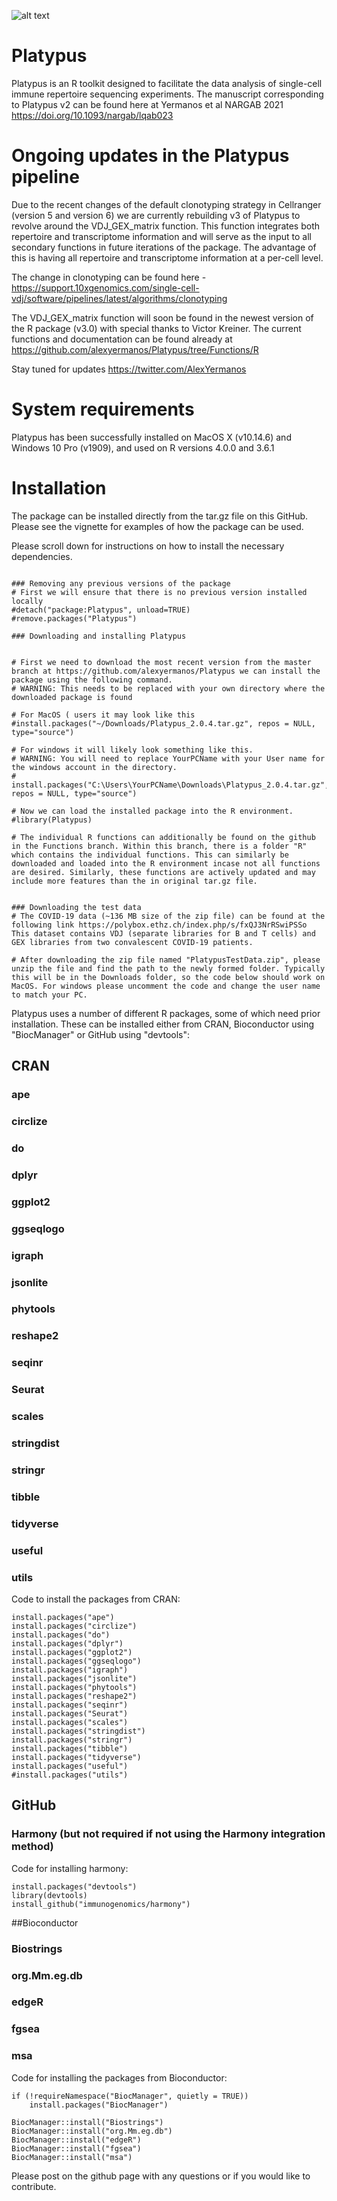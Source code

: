 ![alt text](https://repository-images.githubusercontent.com/297313954/10e0a180-713e-11eb-9a23-ef93a9d86e8b)
# Platypus

Platypus is an R toolkit designed to facilitate the data analysis of single-cell immune repertoire sequencing experiments. The manuscript corresponding to Platypus v2 can be found here at Yermanos et al NARGAB 2021 https://doi.org/10.1093/nargab/lqab023

# Ongoing updates in the Platypus pipeline
Due to the recent changes of the default clonotyping strategy in Cellranger (version 5 and version 6) we are currently rebuilding v3 of Platypus to revolve around the VDJ_GEX_matrix function. This function integrates both repertoire and transcriptome information and will serve as the input to all secondary functions in  future iterations of the package. The advantage of this is having all repertoire and transcriptome information at a per-cell level. 

The change in clonotyping can be found here - https://support.10xgenomics.com/single-cell-vdj/software/pipelines/latest/algorithms/clonotyping

The VDJ_GEX_matrix function will soon be found in the newest version of the R package (v3.0) with special thanks to Victor Kreiner. The current functions and documentation can be found already at https://github.com/alexyermanos/Platypus/tree/Functions/R

Stay tuned for updates https://twitter.com/AlexYermanos


# System requirements

Platypus has been successfully installed on MacOS X (v10.14.6) and Windows 10 Pro (v1909), and used on R versions 4.0.0 and 3.6.1

# Installation

The package can be installed directly from the tar.gz file on this GitHub. Please see the vignette for examples of how the package can be used. 

Please scroll down for instructions on how to install the necessary dependencies. 

```{r}

### Removing any previous versions of the package
# First we will ensure that there is no previous version installed locally
#detach("package:Platypus", unload=TRUE)
#remove.packages("Platypus")

### Downloading and installing Platypus


# First we need to download the most recent version from the master branch at https://github.com/alexyermanos/Platypus we can install the package using the following command. 
# WARNING: This needs to be replaced with your own directory where the downloaded package is found

# For MacOS ( users it may look like this
#install.packages("~/Downloads/Platypus_2.0.4.tar.gz", repos = NULL, type="source")

# For windows it will likely look something like this. 
# WARNING: You will need to replace YourPCName with your User name for the windows account in the directory. 
# install.packages("C:\Users\YourPCName\Downloads\Platypus_2.0.4.tar.gz", repos = NULL, type="source")

# Now we can load the installed package into the R environment. 
#library(Platypus)

# The individual R functions can additionally be found on the github in the Functions branch. Within this branch, there is a folder "R" which contains the individual functions. This can similarly be downloaded and loaded into the R environment incase not all functions are desired. Similarly, these functions are actively updated and may include more features than the in original tar.gz file. 


### Downloading the test data
# The COVID-19 data (~136 MB size of the zip file) can be found at the following link https://polybox.ethz.ch/index.php/s/fxQJ3NrRSwiPSSo This dataset contains VDJ (separate libraries for B and T cells) and GEX libraries from two convalescent COVID-19 patients.

# After downloading the zip file named "PlatypusTestData.zip", please unzip the file and find the path to the newly formed folder. Typically this will be in the Downloads folder, so the code below should work on MacOS. For windows please uncomment the code and change the user name to match your PC.

```


Platypus uses a number of different R packages, some of which need prior installation. These can be installed either from CRAN, Bioconductor using "BiocManager" or GitHub using "devtools":


## CRAN

### ape  
### circlize
### do
### dplyr
### ggplot2
### ggseqlogo
### igraph
### jsonlite
### phytools 
### reshape2
### seqinr
### Seurat
### scales
### stringdist
### stringr
### tibble
### tidyverse
### useful 
### utils 

Code to install the packages from CRAN:
```{r}
install.packages("ape")
install.packages("circlize")
install.packages("do")
install.packages("dplyr")
install.packages("ggplot2")
install.packages("ggseqlogo")
install.packages("igraph")
install.packages("jsonlite")
install.packages("phytools")
install.packages("reshape2")
install.packages("seqinr")
install.packages("Seurat")
install.packages("scales")
install.packages("stringdist")
install.packages("stringr")
install.packages("tibble")
install.packages("tidyverse")
install.packages("useful")
#install.packages("utils")
```

## GitHub

### Harmony (but not required if not using the Harmony integration method)

Code for installing harmony:
```{r}
install.packages("devtools")
library(devtools)
install_github("immunogenomics/harmony")
```


##Bioconductor

### Biostrings  
### org.Mm.eg.db 
### edgeR
### fgsea
### msa 

Code for installing the packages from Bioconductor:
```{r}
if (!requireNamespace("BiocManager", quietly = TRUE))
    install.packages("BiocManager")
    
BiocManager::install("Biostrings")
BiocManager::install("org.Mm.eg.db")
BiocManager::install("edgeR")
BiocManager::install("fgsea")
BiocManager::install("msa")
```


Please post on the github page with any questions or if you would like to contribute.
